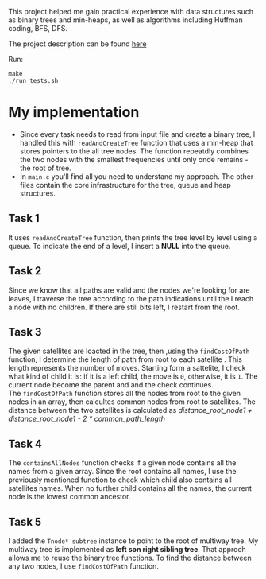 This project helped me gain practical experience with data structures such as binary trees and min-heaps, as well as algorithms including Huffman coding, BFS, DFS.

The project description can be found [here](./Tema%202.pdf)

Run:  
  
    make
    ./run_tests.sh

# My implementation

- Since every task needs to read from input file and create a binary tree, I handled this with `readAndCreateTree` function that uses a min-heap that stores pointers to the all tree nodes. The function repeatdly combines the two nodes with the smallest frequencies until only onde remains - the root of tree.
- In ``main.c`` you'll find all you need to understand my approach. The other files contain the core infrastructure for the tree, queue and heap structures.

## Task 1

It uses ``readAndCreateTree`` function, then prints the tree level by level using a queue. To indicate the end of a level, I insert a **NULL** into the queue.

## Task 2

Since we know that all paths are valid and the nodes we're looking for are leaves, I traverse the tree according to the path indications until the I reach a node with no children. If there are still bits left, I restart from the root.

## Task 3

The given satellites are loacted in the tree, then ,using the `findCostOfPath` function, I determine the length of path from root to each satellite . This length represents the number of moves. Starting form a sattelite, I check what kind of child it is: if it is a left child, the move is `0`, otherwise,  it is `1`. The current node become the parent and and the check continues.   
The `findCostOfPath` function stores all the nodes from root to the given nodes in an array, then calcultes common nodes from root to satellites. The distance between the two satellites is calculated as *distance_root_node1 + distance_root_node1 - 2 * common_path_length*

## Task 4

The `containsAllNodes` function checks if a given node contains all the names from a given array. Since the root contains all names, I use the previously mentioned function to check which child also contains all satellites names. When no further child contains all the names, the current node is the lowest common ancestor.

## Task 5

I added the `Tnode* subtree` instance to point to the root of multiway tree. My multiway tree is implemented as **left son right sibling tree**. That approch allows me to reuse the binary tree functions. To find the distance between any two nodes, I use `findCostOfPath` function.

